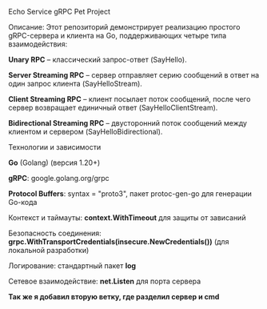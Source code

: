 Echo Service gRPC Pet Project

Описание:
Этот репозиторий демонстрирует реализацию простого gRPC-сервера и клиента на Go, поддерживающих четыре типа взаимодействия:

**Unary RPC** – классический запрос-ответ (SayHello).

**Server Streaming RPC** – сервер отправляет серию сообщений в ответ на один запрос клиента (SayHelloStream).

**Client Streaming RPC** – клиент посылает поток сообщений, после чего сервер возвращает единичный ответ (SayHelloClientStream).

**Bidirectional Streaming RPC** – двусторонний поток сообщений между клиентом и сервером (SayHelloBidirectional).

Технологии и зависимости

**Go** (Golang) (версия 1.20+)

**gRPC**: google.golang.org/grpc

**Protocol Buffers**: syntax = "proto3", пакет protoc-gen-go для генерации Go-кода

Контекст и таймауты: **context.WithTimeout** для защиты от зависаний

Безопасность соединения: **grpc.WithTransportCredentials(insecure.NewCredentials())** (для локальной разработки)

Логирование: стандартный пакет **log**

Сетевое взаимодействие: **net.Listen** для порта сервера

**Так же я добавил вторую ветку, где разделил сервер и cmd**

